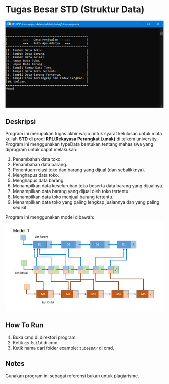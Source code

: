 
# Tugas Besar STD (Struktur Data)

![Menu Program](images/photo1.png)

## Deskripsi
Program ini merupakan tugas akhir wajib untuk syarat kelulusan untuk mata kuliah **STD** di prodi **RPL(Rekayasa Perangkat Lunak)** di telkom university. Program ini menggunakan typeData bentukan tentang mahasiswa yang diprogram untuk dapat melakukan:
 1. Penambahan data toko.
 2. Penambahan data barang.
 3. Penentuan relasi toko dan barang yang dijual (dan sebalikknya).
 4. Menghapus data toko.
 5. Menghapus data barang.
 6. Menampilkan data keseluruhan toko beserta data barang yang dijualnya.
 7. Menampilkan data barang yang dijual oleh toko tertentu.
 8. Menampilkan data toko menjual barang tertentu.
 9. Menampilkan data toko yang paling lengkap jualannya dan yang paling sedikit.

Program ini menggunakan model dibawah:
![Model](images/photo2.png)

## How To Run
 1. Buka cmd di direktori program.
 2. Ketik `go build` di cmd.
 3. Ketik nama dari folder example: `tubesDAP` di cmd.

## Notes
Gunakan program ini sebagai referensi bukan untuk plagiarisme.